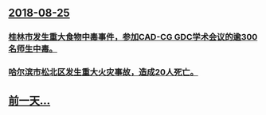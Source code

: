 ## [2018-08-25](/zh/news/2018/08/25/index.md)

### [桂林市发生重大食物中毒事件，参加CAD-CG GDC学术会议的逾300名师生中毒。 ](/zh/news/2018/08/25/桂林市发生重大食物中毒事件-参加CAD-CG-GDC学术会议的逾300名师生中毒.md)
### [哈尔滨市松北区发生重大火灾事故，造成20人死亡。 ](/zh/news/2018/08/25/哈尔滨市松北区发生重大火灾事故-造成20人死亡.md)
## [前一天...](/zh/news/2018/08/24/index.md)

